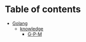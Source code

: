# Table of contents

* [Golang](README.md)
  * [knowledge](golang/knowledge/README.md)
    * [G-P-M](golang/knowledge/g-p-m.md)
